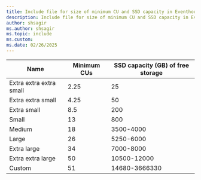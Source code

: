 ```yaml
---
title: Include file for size of minimum CU and SSD capacity in Eventhouse for guaranteed availability in Microsoft Fabric
description: Include file for size of minimum CU and SSD capacity in Eventhouse for guaranteed availability in Microsoft Fabric.
author: shsagir
ms.author: shsagir
ms.topic: include
ms.custom:
ms.date: 02/26/2025
---
```

| Name                 | Minimum CUs | SSD capacity (GB) of free storage |
| -----------          | ----------- | --------------------------------- |
| Extra extra extra small | 2.25     | 25                                |
| Extra extra small    | 4.25        | 50                                |
| Extra small          | 8.5         | 200                               |
| Small                | 13          | 800                               |
| Medium               | 18          | 3500-4000                         |
| Large                | 26          | 5250-6000                         |
| Extra large          | 34          | 7000-8000                         |
| Extra extra large    | 50          | 10500-12000                       |
| Custom               | 51          | 14680-3666330                     |
